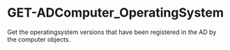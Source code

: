 # GET-ADComputer_OperatingSystem
Get the operatingsystem versions that have been registered in the AD by the computer objects.
